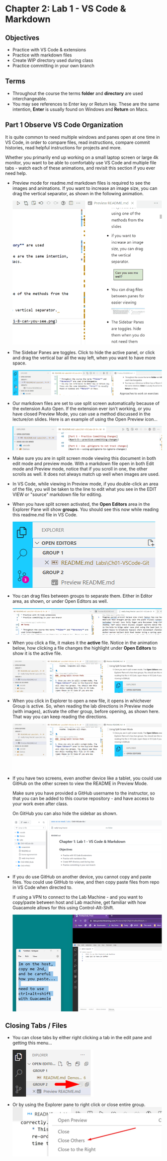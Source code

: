 # Chapter 2: Lab 1 - VS Code & Markdown

## Objectives

* Practice with VS Code & extensions
* Practice with markdown files
* Create WIP directory used during class
* Practice committing in your own branch

## Terms

* Throughout the course the terms **folder** and **directory** are used interchangeable.
* You may see references to Enter key or Return key. These are the same intention, **Enter** is usually found on Windows and **Return** on Macs.

## Part 1 Observe VS Code Organization

It is quite common to need multiple windows and panes open at one time in VS Code, in order to compare files, read instructions, compare commit histories, read helpful instructions for projects and more.
 
Whether you primarily end up working on a small laptop screen or large 4k monitor, you want to be able to comfortably use VS Code and multiple file tabs - watch each of these animations, and revisit this section if you ever need help.

* Preview mode for readme.md markdown files is required to see the images and animations. If you want to increase an image size, you can drag the vertical separator, as shown in the following animation.

    ![Open In Preview Mode to see animation](screenshots/1-9-make-img-bigger.gif)

* The Sidebar Panes are toggles. Click to hide the active panel, or click and drag the vertical bar all the way left, when you want to have more space.

    ![Open In Preview Mode to see animation](screenshots/1-7-hide-pane.gif)


* Our markdown files are set to use split screen automatically because of the extension Auto Open. If the extension ever isn't working, or you have closed Preview Mode, you can use a method discussed in the lecture/on slides. Here is an example of using the Open Preview icon...

    ![Open In Preview Mode to see image](screenshots/1-9a-go-split-screen.gif)

* Make sure you are in split screen mode viewing this document in both edit mode and preview mode.  With a markdown file open in both Edit mode and Preview mode, notice that if you scroll in one, the other scrolls as well. It does not always match up well when images are used.

* In VS Code, while viewing in Preview mode, if you double-click an area of the file, you will be taken to the line to edit what you see in the EDIT VIEW or "source" markdown file for editing.
  

* When you have split screen activated, the **Open Editors** area in the Explorer Pane will show **groups**. You should see this now while reading this readme.md file in VS Code.
  
    ![Open In Preview Mode to see image](screenshots/1-1-3-view-open-editors.png)


* You can drag files between groups to separate them. Either in Editor area, as shown, or under Open Editors as well.

    ![Open In Preview Mode to see animation](screenshots/1-6-drag-tabs.gif)

* When you click a file, it makes it the **active** file. Notice in the animation below, how clicking a file changes the highlight under **Open Editors** to show it is the active file.
  
    ![Open Preview to see animation](./screenshots/1-4-switch-group-activation.gif)

* When you click in Explorer to open a new file, it opens in whichever Group is active. So, when reading the lab directions in Preview mode (with images), activate the other group, before opening, as shown here. That way you can keep reading the directions.

    ![Open Preview to see animation](./screenshots/1-5-open-file.gif)

  
* If you have two screens, even another device like a tablet, you could use GitHub on the other screen to view the README in Preview Mode.

  Make sure you have provided a GitHub username to the instructor, so that you can be added to this course repository - and have access to your work even after class.

  On GitHub you can also hide the sidebar as shown.

    ![Open In Preview Mode to see animation](screenshots/1-9b-github-navigation.gif)

* If you do use GitHub on another device, you cannot copy and paste files. You could use GitHub to view, and then copy paste files from repo in VS Code when directed to. 


  If using a VPN to connect to the Lab Machine - and you want to copy/paste between host and Lab machine,  get familiar with how Guacamole allows for this using Control-Alt-Shift.

    ![Open In Preview Mode to see animation](screenshots/1-9c-guac-copy-paste.gif)


## Closing Tabs / Files

* You can close tabs by either right clicking a tab in the edit pane and getting this menu...

    ![Open In Preview Mode to see image](screenshots/1-1-close-group-from-explorer-pane.png)
   
* Or by using the Explorer pane to right click or close entire group.
    ![Open In Preview Mode to see image](screenshots/close_other_tabs.jpg)


